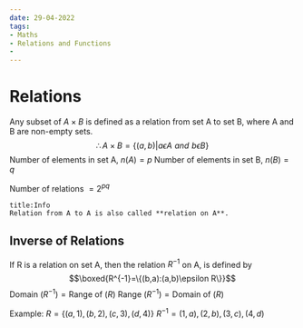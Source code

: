 ```yaml
---
date: 29-04-2022
tags:
- Maths
- Relations and Functions
- 
---
```

# Relations 
Any subset of $A\times B$ is defined as a relation from set A to set B, where A and B are non-empty sets.
$$\therefore A\times B = \{(a,b)| a\epsilon A\,\, and \,\,b \epsilon B\}$$
Number of elements in set A, $n(A) = p$
Number of elements in set B, $n(B)=q$

Number of relations $= 2^{pq}$

```ad-note 
title:Info 
Relation from A to A is also called **relation on A**.
```

## Inverse of Relations
If R is a relation on set A, then the relation $R^{-1}$ on A, is defined by
$$\boxed{R^{-1}=\{(b,a):(a,b)\epsilon R\}}$$
Domain $(R^{-1})=\text{Range of } (R)$
Range $(R^{-1})=\text{Domain of } (R)$

Example:
$R=\{(a,1),(b,2),(c,3),(d,4)\}$
$R^{-1}={(1,a),(2,b),(3,c),(4,d)}$



